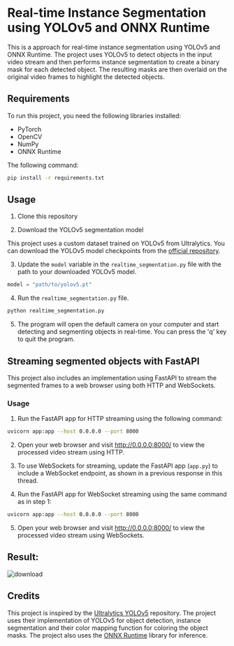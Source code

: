 # Real-time Instance Segmentation using YOLOv5 and ONNX Runtime

This is a approach for real-time instance segmentation using YOLOv5 and ONNX Runtime. The project uses YOLOv5 to detect objects in the input video stream and then performs instance segmentation to create a binary mask for each detected object. The resulting masks are then overlaid on the original video frames to highlight the detected objects.

## Requirements

To run this project, you need the following libraries installed:

- PyTorch
- OpenCV
- NumPy
- ONNX Runtime

The following command:

```bash
pip install -r requirements.txt
```

## Usage

1. Clone this repository

2. Download the YOLOv5 segmentation model

This project uses a custom dataset trained on YOLOv5 from Ultralytics. You can download the YOLOv5 model checkpoints from the [official repository](https://github.com/ultralytics/yolov5#pretrained-checkpoints).

3. Update the `model` variable in the `realtime_segmentation.py` file with the path to your downloaded YOLOv5 model.

```python
model = "path/to/yolov5.pt"
```

4. Run the `realtime_segmentation.py` file.

```bash
python realtime_segmentation.py
```

5. The program will open the default camera on your computer and start detecting and segmenting objects in real-time. You can press the 'q' key to quit the program.

## Streaming segmented objects with FastAPI

This project also includes an implementation using FastAPI to stream the segmented frames to a web browser using both HTTP and WebSockets.

### Usage

1. Run the FastAPI app for HTTP streaming using the following command:

```bash
uvicorn app:app --host 0.0.0.0 --port 8000
```

2. Open your web browser and visit http://0.0.0.0:8000/ to view the processed video stream using HTTP.

3. To use WebSockets for streaming, update the FastAPI app (`app.py`) to include a WebSocket endpoint, as shown in a previous response in this thread.

4. Run the FastAPI app for WebSocket streaming using the same command as in step 1:

```bash
uvicorn app:app --host 0.0.0.0 --port 8000
```

5. Open your web browser and visit http://0.0.0.0:8000/ to view the processed video stream using WebSockets.

## Result:

![download](https://user-images.githubusercontent.com/92146886/219335892-86fc877f-8526-4ce0-beab-c36e391a2dc6.jpeg)

## Credits

This project is inspired by the [Ultralytics YOLOv5](https://github.com/ultralytics/yolov5) repository. The project uses their implementation of YOLOv5 for object detection, instance segmentation and their color mapping function for coloring the object masks. The project also uses the [ONNX Runtime](https://github.com/microsoft/onnxruntime) library for inference.

